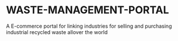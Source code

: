 # WASTE-MANAGEMENT-PORTAL
A E-commerce portal for linking industries for selling and purchasing industrial recycled waste allover the world
